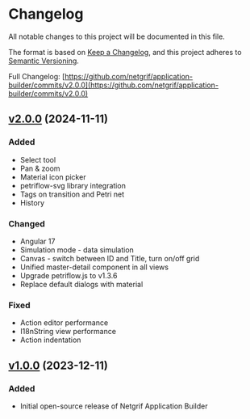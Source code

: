 # Changelog

All notable changes to this project will be documented in this file.

The format is based on [Keep a Changelog](https://keepachangelog.com/en/1.0.0/), and this project adheres
to [Semantic Versioning](https://semver.org/spec/v2.0.0.html).

Full Changelog: [https://github.com/netgrif/application-builder/commits/v2.0.0](https://github.com/netgrif/application-builder/commits/v2.0.0)

## [v2.0.0](https://github.com/netgrif/application-builder/releases/tag/v2.0.0) (2024-11-11)

### Added

- Select tool
- Pan & zoom
- Material icon picker
- petriflow-svg library integration
- Tags on transition and Petri net
- History

### Changed

- Angular 17
- Simulation mode - data simulation
- Canvas - switch between ID and Title, turn on/off grid 
- Unified master-detail component in all views
- Upgrade petriflow.js to v1.3.6
- Replace default dialogs with material

### Fixed

- Action editor performance
- I18nString view performance
- Action indentation

## [v1.0.0](https://github.com/netgrif/application-builder/releases/tag/v1.0.0) (2023-12-11)

### Added

- Initial open-source release of Netgrif Application Builder

[//]: # (TODO CHANGELOG)

<!-- Template
## [version](https://github.com/netgrif/application-builder/releases/tag/v) (YYYY-MM-dd)
### Added
 - for new features.
### Changed
 - for changes in existing functionality.
### Deprecated
 - for soon-to-be removed features.
### Removed
 - for now removed features.
### Fixed
 - for any bug fixes.
### Security
 - in case of vulnerabilities.
-->
